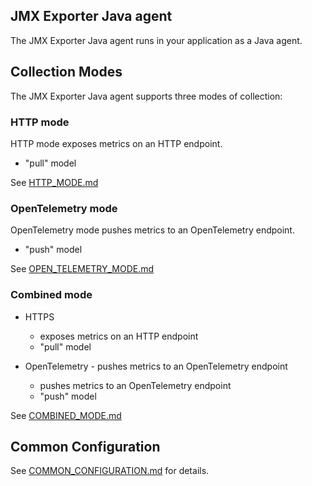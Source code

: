 JMX Exporter Java agent
---

The JMX Exporter Java agent runs in your application as a Java agent.

## Collection Modes

The JMX Exporter Java agent supports three modes of collection:

### HTTP mode

HTTP mode exposes metrics on an HTTP endpoint.

- "pull" model

See [HTTP_MODE.md](HTTP_MODE.md)

### OpenTelemetry mode

OpenTelemetry mode pushes metrics to an OpenTelemetry endpoint.

- "push" model

See [OPEN_TELEMETRY_MODE.md](OPEN_TELEMETRY_MODE.md)

### Combined mode

- HTTPS
  - exposes metrics on an HTTP endpoint
  - "pull" model


- OpenTelemetry - pushes metrics to an OpenTelemetry endpoint
  - pushes metrics to an OpenTelemetry endpoint
  - "push" model

See [COMBINED_MODE.md](COMBINED_MODE.md)

## Common Configuration

See [COMMON_CONFIGURATION.md](../COMMON_CONFIGURATION.md) for details.